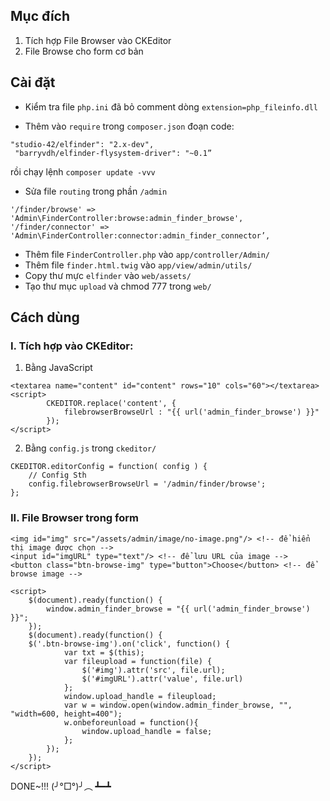 ## Mục đích
1. Tích hợp File Browser vào CKEditor
2. File Browse cho form cơ bản

## Cài đặt
- Kiểm tra file `php.ini` đã bỏ comment dòng `extension=php_fileinfo.dll`

- Thêm vào `require` trong `composer.json` đoạn code:
```
"studio-42/elfinder": "2.x-dev",
 "barryvdh/elfinder-flysystem-driver": "~0.1”
```
rồi chạy lệnh `composer update -vvv`

- Sửa file `routing` trong phần `/admin`
```
'/finder/browse' => 'Admin\FinderController:browse:admin_finder_browse',
'/finder/connector' => 'Admin\FinderController:connector:admin_finder_connector’,
```

- Thêm file `FinderController.php` vào `app/controller/Admin/`
- Thêm file `finder.html.twig` vào `app/view/admin/utils/`
- Copy thư mực `elfinder` vào `web/assets/`
- Tạo thư mục `upload` và chmod 777 trong `web/`

## Cách dùng
### I. Tích hợp vào CKEditor:
1. Bằng JavaScript
```
<textarea name="content" id="content" rows="10" cols="60"></textarea>
<script>
		CKEDITOR.replace('content', {
			filebrowserBrowseUrl : "{{ url('admin_finder_browse') }}"
		});
</script>
```
2. Bằng `config.js` trong `ckeditor/`
```
CKEDITOR.editorConfig = function( config ) {
	// Config Sth
	config.filebrowserBrowseUrl = '/admin/finder/browse';
};
```

### II. File Browser trong form
```
<img id="img" src="/assets/admin/image/no-image.png"/> <!-- để hiển thị image được chọn -->
<input id="imgURL" type="text"/> <!-- để lưu URL của image -->
<button class="btn-browse-img" type="button">Choose</button> <!-- để browse image -->

<script>
	$(document).ready(function() {
        window.admin_finder_browse = "{{ url('admin_finder_browse') }}";
	});
	$(document).ready(function() {
	$('.btn-browse-img').on('click', function() {
	        var txt = $(this);
	        var fileupload = function(file) {
	            $('#img').attr('src', file.url);
	            $('#imgURL').attr('value', file.url)
	        };
	        window.upload_handle = fileupload;
	        var w = window.open(window.admin_finder_browse, "", "width=600, height=400");
	        w.onbeforeunload = function(){
	            window.upload_handle = false;
	        };
	    });
	});
</script>
```

DONE~!!! (╯°□°)╯︵ ┻━┻